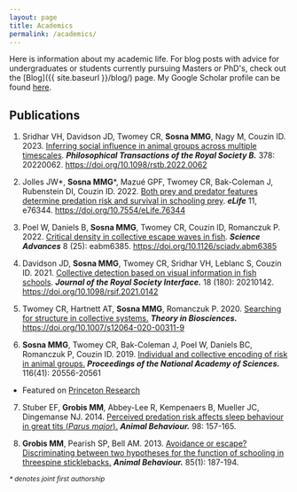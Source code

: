 ```yaml
---
layout: page
title: Academics
permalink: /academics/
---
```


Here is information about my academic life. For blog posts with advice for undergraduates or students currently pursuing Masters or PhD's, check out the [Blog]({{ site.baseurl }}/blog/) page. My Google Scholar profile can be found [here](https://scholar.google.com/citations?user=osyIJMYAAAAJ&hl).

## Publications
1. Sridhar VH, Davidson JD, Twomey CR, **Sosna MMG**, Nagy M, Couzin ID. 2023. [Inferring social influence in animal groups across multiple timescales](https://royalsocietypublishing.org/doi/10.1098/rstb.2022.0062). _**Philosophical Transactions of the Royal Society B.**_ 378: 20220062. https://doi.org/10.1098/rstb.2022.0062

2. Jolles JW\*, **Sosna MMG**\*, Mazué GPF, Twomey CR, Bak-Coleman J, Rubenstein DI, Couzin ID. 2022. [Both prey and predator features determine predation risk and survival in schooling prey](https://elifesciences.org/articles/76344). _**eLife**_ 11, e76344. https://doi.org/10.7554/eLife.76344

3. Poel W, Daniels B, **Sosna MMG**, Twomey CR, Couzin ID, Romanczuk P. 2022. [Critical density in collective escape waves in fish](https://www.science.org/doi/10.1126/sciadv.abm6385). _**Science Advances**_ 8 (25): eabm6385. https://doi.org/10.1126/sciadv.abm6385

4. Davidson JD, **Sosna MMG**, Twomey CR, Sridhar VH, Leblanc S, Couzin ID. 2021. [Collective detection based on visual information in fish schools](https://royalsocietypublishing.org/doi/10.1098/rsif.2021.0142). _**Journal of the Royal Society Interface.**_ 18 (180): 20210142. https://doi.org/10.1098/rsif.2021.0142

5. Twomey CR, Hartnett AT, **Sosna MMG**, Romanczuk P. 2020. [Searching for structure in collective systems.](https://link.springer.com/content/pdf/10.1007/s12064-020-00311-9.pdf) _**Theory in Biosciences.**_ https://doi.org/10.1007/s12064-020-00311-9

6. **Sosna MMG**, Twomey CR, Bak-Coleman J, Poel W, Daniels BC, Romanczuk P, Couzin ID. 2019. [Individual and collective encoding of risk in animal groups.](https://www.pnas.org/content/pnas/early/2019/09/17/1905585116.full.pdf) _**Proceedings of the National Academy of Sciences.**_ 116(41): 20556-20561
 - Featured on [Princeton Research](https://research.princeton.edu/news/get-moving-mystery-animal-group-behavior)

7. Stuber EF, **Grobis MM**, Abbey-Lee R, Kempenaers B, Mueller JC, Dingemanse NJ. 2014. [Perceived predation risk affects sleep behaviour in great tits (*Parus major*).](http://www.sciencedirect.com/science/article/pii/S0003347214003881) _**Animal Behaviour.**_ 98: 157-165.

8. **Grobis MM**, Pearish SP, Bell AM. 2013. [Avoidance or escape? Discriminating between two hypotheses for the function of schooling in threespine sticklebacks.](https://www.sciencedirect.com/science/article/pii/S000334721200485X) _**Animal Behaviour.**_ 85(1): 187-194.

<span style="font-size: 12px"><i>\* denotes joint first authorship</i></span>
